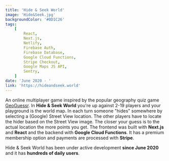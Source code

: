 ```yaml
---
title: 'Hide & Seek World'
image: 'Hide&Seek.jpg'
backgroundColor: '#0D1C26'
tags:
    [
        React,
        Next.js,
        Netlify,
        Firebase Auth,
        Firebase Database,
        Google Cloud Functions,
        Stripe Checkout,
        Google Maps JS API,
        Sentry,
    ]
date: 'June 2020 - '
link: 'https://hideandseek.world'
---
```


An online multiplayer game inspired by the popular geography quiz game [GeoGuessr](https://www.geoguessr.com/). In **Hide & Seek World** you're up against 2-19 players and your playground is the world map. In each turn someone "hides" somewhere by selecting a (Google) Street View location. The other players have to locate the hider based on the Street View image. The closer your guess is to the actual location the more points you get. The frontend was built with **Next.js** and **React** and the backend with **Google Cloud Functions**. It has a premium membership option and payments are processed with **Stripe**.

Hide & Seek World has been under active development **since June 2020** and it has **hundreds of daily users**.
